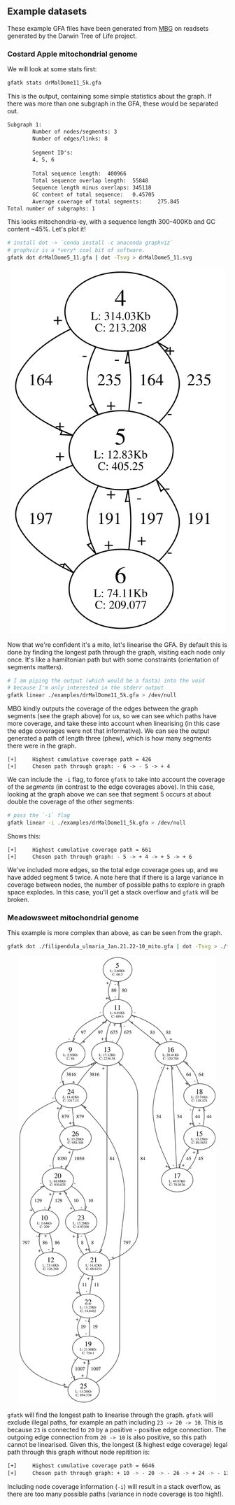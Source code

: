 ## Example datasets

These example GFA files have been generated from <a href="https://github.com/maickrau/MBG">MBG</a> on readsets generated by the Darwin Tree of Life project.

### Costard Apple mitochondrial genome

We will look at some stats first:

```bash
gfatk stats drMalDome11_5k.gfa
```

This is the output, containing some simple statistics about the graph. If there was more than one subgraph in the GFA, these would be separated out.

```
Subgraph 1:
        Number of nodes/segments: 3
        Number of edges/links: 8

        Segment ID's:
        4, 5, 6

        Total sequence length:  400966
        Total sequence overlap length:  55848
        Sequence length minus overlaps: 345118
        GC content of total sequence:   0.45705
        Average coverage of total segments:     275.845
Total number of subgraphs: 1
```

This looks mitochondria-ey, with a sequence length 300-400Kb and GC content ~45%. Let's plot it!

```bash
# install dot -> `conda install -c anaconda graphviz`
# graphviz is a *very* cool bit of software.
gfatk dot drMalDome5_11.gfa | dot -Tsvg > drMalDome5_11.svg
```

<p align="center">
  <img src="./drMalDome11_5k.svg" />
</p>

Now that we're confident it's a mito, let's linearise the GFA. By default this is done by finding the longest path through the graph, visiting each node only once. It's like a hamiltonian path but with some constraints (orientation of segments matters).

```bash
# I am piping the output (which would be a fasta) into the void
# because I'm only interested in the stderr output
gfatk linear ./examples/drMalDome11_5k.gfa > /dev/null
```

MBG kindly outputs the coverage of the edges between the graph segments (see the graph above) for us, so we can see which paths have more coverage, and take these into account when linearising (in this case the edge coverages were not that informative). We can see the output generated a path of length three (phew), which is how many segments there were in the graph.

```
[+]     Highest cumulative coverage path = 426
[+]     Chosen path through graph: - 6 -> - 5 -> + 4
```

We can include the `-i` flag, to force `gfatk` to take into account the coverage of the *segments* (in contrast to the edge coverages above). In this case, looking at the graph above we can see that segment 5 occurs at about double the coverage of the other segments:

```bash
# pass the `-i` flag
gfatk linear -i ./examples/drMalDome11_5k.gfa > /dev/null
```

Shows this:

```
[+]     Highest cumulative coverage path = 661
[+]     Chosen path through graph: - 5 -> + 4 -> + 5 -> + 6
```

We've included more edges, so the total edge coverage goes up, and we have added segment 5 twice. A note here that if there is a large variance in coverage between nodes, the number of possible paths to explore in graph space explodes. In this case, you'll get a stack overflow and `gfatk` will be broken.

### Meadowsweet mitochondrial genome

This example is more complex than above, as can be seen from the graph.

```bash
gfatk dot ./filipendula_ulmaria_Jan.21.22-10_mito.gfa | dot -Tsvg > ./filipendula_ulmaria_Jan.21.22-10_mito.svg
```

<p align="center">
  <img src="./filipendula_ulmaria_Jan.21.22-10_mito.svg" />
</p>

`gfatk` will find the longest path to linearise through the graph. `gfatk` will exclude illegal paths, for example an path including `23 -> 20 -> 10`. This is because `23` is connected to `20` by a positive - positive edge connection. The outgoing edge connection from `20 -> 10` is also positive, so this path cannot be linearised. Given this, the longest (& highest edge coverage) legal path through this graph without node repitition is:

```bash
[+]     Highest cumulative coverage path = 6646
[+]     Chosen path through graph: + 10 -> - 20 -> - 26 -> + 24 -> - 13 -> - 11 -> - 9
```

Including node coverage information (`-i`) will result in a stack overflow, as there are too many possible paths (variance in node coverage is too high!).